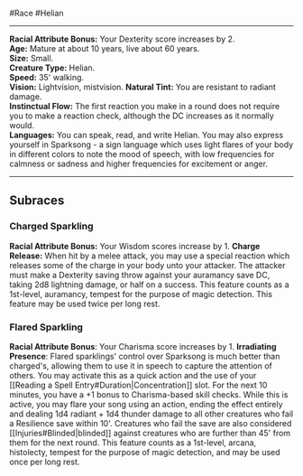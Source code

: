 #Race #Helian
- - -
**Racial Attribute Bonus:** Your Dexterity score increases by 2.  
**Age:** Mature at about 10 years, live about 60 years.  
**Size:** Small.  
**Creature Type:** Helian.  
**Speed:** 35' walking.  
**Vision:** Lightvision, mistvision.
**Natural Tint:** You are resistant to radiant damage.  
**Instinctual Flow:** The first reaction you make in a round does not require you to make a reaction check, although the DC increases as it normally would.  
**Languages:** You can speak, read, and write Helian. You may also express yourself in Sparksong - a sign language which uses light flares of your body in different colors to note the mood of speech, with low frequencies for calmness or sadness and higher frequencies for excitement or anger.
- - -
## Subraces
### Charged Sparkling
 
**Racial Attribute Bonus:** Your Wisdom scores increase by 1. 
**Charge Release:** When hit by a melee attack, you may use a special reaction which releases some of the charge in your body unto your attacker. The attacker must make a Dexterity saving throw against your auramancy save DC, taking 2d8 lightning damage, or half on a success. This feature counts as a 1st-level, auramancy, tempest for the purpose of magic detection. This feature may be used twice per long rest.  
### Flared Sparkling
 
**Racial Attribute Bonus**: Your Charisma score increases by 1.
**Irradiating Presence**: Flared sparklings' control over Sparksong is much better than charged's, allowing them to use it in speech to capture the attention of others. You may activate this as a quick action and the use of your [[Reading a Spell Entry#Duration|Concentration]] slot. For the next 10 minutes, you have a +1 bonus to Charisma-based skill checks. While this is active, you may flare your song using an action, ending the effect entirely and dealing 1d4 radiant + 1d4 thunder damage to all other creatures who fail a Resilience save within 10'. Creatures who fail the save are also considered [[Injuries#Blinded|blinded]] against creatures who are further than 45' from them for the next round. This feature counts as a 1st-level, arcana, histolecty, tempest for the purpose of magic detection, and may be used once per long rest.